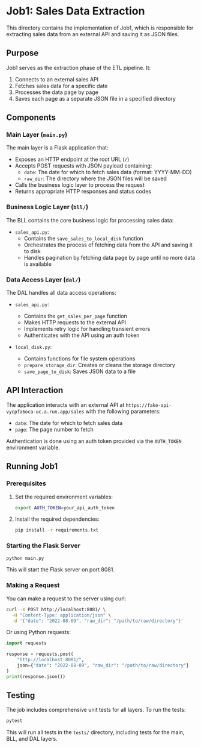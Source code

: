 # Job1: Sales Data Extraction

This directory contains the implementation of Job1, which is responsible for extracting sales data from an external API and saving it as JSON files.

## Purpose

Job1 serves as the extraction phase of the ETL pipeline. It:
1. Connects to an external sales API
2. Fetches sales data for a specific date
3. Processes the data page by page
4. Saves each page as a separate JSON file in a specified directory

## Components

### Main Layer (`main.py`)

The main layer is a Flask application that:
- Exposes an HTTP endpoint at the root URL (`/`)
- Accepts POST requests with JSON payload containing:
  - `date`: The date for which to fetch sales data (format: YYYY-MM-DD)
  - `raw_dir`: The directory where the JSON files will be saved
- Calls the business logic layer to process the request
- Returns appropriate HTTP responses and status codes

### Business Logic Layer (`bll/`)

The BLL contains the core business logic for processing sales data:

- `sales_api.py`: 
  - Contains the `save_sales_to_local_disk` function
  - Orchestrates the process of fetching data from the API and saving it to disk
  - Handles pagination by fetching data page by page until no more data is available

### Data Access Layer (`dal/`)

The DAL handles all data access operations:

- `sales_api.py`:
  - Contains the `get_sales_per_page` function
  - Makes HTTP requests to the external API
  - Implements retry logic for handling transient errors
  - Authenticates with the API using an auth token

- `local_disk.py`:
  - Contains functions for file system operations
  - `prepare_storage_dir`: Creates or cleans the storage directory
  - `save_page_to_disk`: Saves JSON data to a file

## API Interaction

The application interacts with an external API at `https://fake-api-vycpfa6oca-uc.a.run.app/sales` with the following parameters:
- `date`: The date for which to fetch sales data
- `page`: The page number to fetch

Authentication is done using an auth token provided via the `AUTH_TOKEN` environment variable.

## Running Job1

### Prerequisites

1. Set the required environment variables:
   ```bash
   export AUTH_TOKEN=your_api_auth_token
   ```

2. Install the required dependencies:
   ```bash
   pip install -r requirements.txt
   ```

### Starting the Flask Server

```bash
python main.py
```

This will start the Flask server on port 8081.

### Making a Request

You can make a request to the server using curl:

```bash
curl -X POST http://localhost:8081/ \
  -H "Content-Type: application/json" \
  -d '{"date": "2022-08-09", "raw_dir": "/path/to/raw/directory"}'
```

Or using Python requests:

```python
import requests

response = requests.post(
    "http://localhost:8081/",
    json={"date": "2022-08-09", "raw_dir": "/path/to/raw/directory"}
)
print(response.json())
```

## Testing

The job includes comprehensive unit tests for all layers. To run the tests:

```bash
pytest
```

This will run all tests in the `tests/` directory, including tests for the main, BLL, and DAL layers.